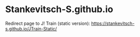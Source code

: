 # Stankevitsch-S.github.io

Redirect page to J! Train (static version): https://stankevitsch-s.github.io/JTrain-Static/

